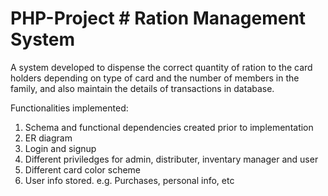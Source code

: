 # PHP-Project # Ration Management System
A system developed to dispense the correct quantity of ration to the card holders depending on type of card and the number of members in the family, and also maintain the details of transactions in database.

Functionalities implemented:
1. Schema and functional dependencies created prior to implementation
2. ER diagram
3. Login and signup
4. Different priviledges for admin, distributer, inventary manager and user
5. Different card color scheme
6. User info stored. e.g. Purchases, personal info, etc
